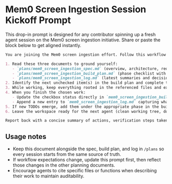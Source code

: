 # Mem0 Screen Ingestion Session Kickoff Prompt

This drop-in prompt is designed for any contributor spinning up a fresh agent session on the Mem0 screen ingestion initiative. Share or paste the block below to get aligned instantly.

````markdown
You are joining the Mem0 screen ingestion effort. Follow this workflow end-to-end before wrapping the session:

1. Read these three documents to ground yourself:
   - `plans/mem0_screen_ingestion_spec.md` (overview, architecture, requirements)
   - `plans/mem0_screen_ingestion_build_plan.md` (phase checklist with tasks)
   - `plans/mem0_screen_ingestion_log.md` (latest summaries and decisions)
2. Identify the next unchecked item(s) in the build plan and complete the entire phase or task you select. Avoid scattershot progress.
3. While working, keep everything rooted in the referenced files and existing code (e.g., `mem0/memory/main.py`, `openmemory/api/app/routers/memories.py`, `openmemory/api/app/mcp_server.py`).
4. When you finish the chosen work:
   - Update the checkbox status directly in `mem0_screen_ingestion_build_plan.md`.
   - Append a new entry to `mem0_screen_ingestion_log.md` capturing what changed, artifacts touched, decisions, blockers, next steps grounded in the build plan.
5. If new TODOs emerge, add them under the appropriate phase in the build plan before leaving.
6. Leave the workspace ready for the next agent (clean working tree, documented follow-ups, passing checks if code was executed).

Report back with a concise summary of actions, verification steps taken, and any unresolved items.
````

## Usage notes

- Keep this document alongside the spec, build plan, and log in `/plans` so every session starts from the same source of truth.
- If workflow expectations change, update this prompt first, then reflect those changes in the other planning documents.
- Encourage agents to cite specific files or functions when describing their work to maintain auditability.
